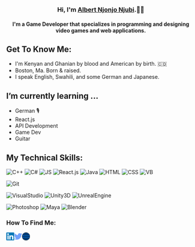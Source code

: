 <!--- <div class="in-progress">
<p align="center">
    <a href="https://www.albertnjubi.com/" target="_blank" rel="noreferrer"><img width="1500" height="300" src="https://user-images.githubusercontent.com/30987803/147163523-ea3fbcc4-33de-4d72-85be-1a8a1111ac0c.png" alt="My Banner which features details of what I do & where you can find me on social media.">
    </a>
</p>
</div> 
--->
<h3 align="center">
    Hi, I'm <a href="https://www.albertnjubi.com/" target="_blank" rel="noreferrer">Albert Njonjo Njubi</a>.👋🏾
</h3>

<h4 align="center">
    I'm a Game Developer that specializes in programming and designing video games and web applications.
</h4>

## Get To Know Me:

- I'm Kenyan and Ghanian by blood and American by birth. 🇨🇩
- Boston, Ma. Born & raised. 
- I speak English, Swahili, and some German and Japanese.

## I’m currently learning ...

- German 🎙
- React.js
- API Development
- Game Dev
- Guitar

## My Technical Skills: 

![C++](https://img.shields.io/badge/Code-C%2B%2B-brightgreen)
![C#](https://img.shields.io/badge/Code-C%23-green)
![JS](https://img.shields.io/badge/Code-JavaScript-brightgreen)
![React.js](https://img.shields.io/badge/Code-React.js-brightgreen)
![Java](https://img.shields.io/badge/Code-Java-orange)
![HTML](https://img.shields.io/badge/Code-HTML-blue)
![CSS](https://img.shields.io/badge/Code-CSS-blue)
![VB](https://img.shields.io/badge/Code-VisualBasic-yellowgreen)

![Git](https://img.shields.io/badge/Version-Git-informational?style=flat&logo=Git&color=FF729F)

![VisualStudio](https://img.shields.io/badge/Software-VisualStudio%20Code-green)
![Unity3D](https://img.shields.io/badge/Software-Unity3D-brightgreen)
![UnrealEngine](https://img.shields.io/badge/Software-UnrealEngine-yellowgreen)

![Photoshop](https://img.shields.io/badge/Software-Photoshop-red)
![Maya](https://img.shields.io/badge/Software-Maya-orange)
![Blender](https://img.shields.io/badge/Software-Blender-orange)

### How To Find Me:

<a href="https://www.linkedin.com/in/albert-njubi/"><img align="left" src="https://raw.githubusercontent.com/jenniferopal/jenniferopal/main/images/linkedin.svg" alt="Albert Njubi | LinkedIn" width="21px"/></a>
<!--<a href="https://instagram.com/_jenniferopal"><img align="left" src="https://raw.githubusercontent.com/jenniferopal/jenniferopal/main/images/instagram.svg" alt="Albert Njubi | Instagram" width="21px"/></a> -->
<a href="https://twitter.com/NjonjoNjubi"><img align="left" src="https://raw.githubusercontent.com/jenniferopal/jenniferopal/main/images/twitter.svg" alt="Albert Njubi | Twitter" width="21px"/></a>
<a href="http://www.albertnjubi.com"><img align="left" src="https://raw.githubusercontent.com/jenniferopal/jenniferopal/main/images/internet.svg" alt="Albert Njubi | Official Website" width="21px"/></a>
